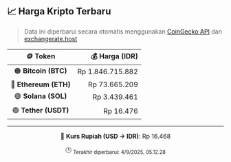 

<!-- HARGA_KRIPTO -->
## 📈 Harga Kripto Terbaru

> Data ini diperbarui secara otomatis menggunakan [CoinGecko API](https://www.coingecko.com/) dan [exchangerate.host](https://exchangerate.host/)

<div align="center">

| 🪙 Token | 💰 Harga (IDR) |
|:------:|---------------:|
| 🟠 **Bitcoin (BTC)**   | Rp 1.846.715.882 |
| 🔵 **Ethereum (ETH)**  | Rp 73.665.209 |
| 🟣 **Solana (SOL)**    | Rp 3.439.461 |
| 🟢 **Tether (USDT)**   | Rp 16.476 |

---

💱 **Kurs Rupiah (USD → IDR)**: Rp 16.468

🕒 <sub>Terakhir diperbarui: 4/9/2025, 05.12.28</sub>

</div>
<!-- /HARGA_KRIPTO -->
